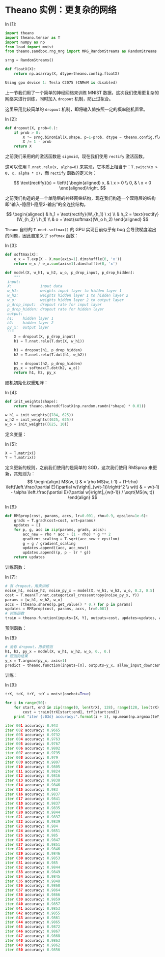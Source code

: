 # Theano 实例：更复杂的网络

In [1]:

```py
import theano
import theano.tensor as T
import numpy as np
from load import mnist
from theano.sandbox.rng_mrg import MRG_RandomStreams as RandomStreams

srng = RandomStreams()

def floatX(X):
    return np.asarray(X, dtype=theano.config.floatX)

```

```py
Using gpu device 1: Tesla C2075 (CNMeM is disabled)

```

上一节我们用了一个简单的神经网络来训练 MNIST 数据，这次我们使用更复杂的网络来进行训练，同时加入 `dropout` 机制，防止过拟合。

这里采用比较简单的 `dropout` 机制，即将输入值按照一定的概率随机置零。

In [2]:

```py
def dropout(X, prob=0.):
    if prob > 0:
        X *= srng.binomial(X.shape, p=1-prob, dtype = theano.config.floatX)
        X /= 1 - prob
    return X

```

之前我们采用的的激活函数是 `sigmoid`，现在我们使用 `rectify` 激活函数。

这可以使用 `T.nnet.relu(x, alpha=0)` 来实现，它本质上相当于：`T.switch(x > 0, x, alpha * x)`，而 `rectify` 函数的定义为：

$$ \text{rectify}(x) = \left\{ \begin{aligned} x, & \ x > 0 \\ 0, & \ x < 0 \end{aligned}\right. $$

之前我们构造的是一个单隐层的神经网络结构，现在我们构造一个双隐层的结构即“输入-隐层1-隐层2-输出”的全连接结构。

$$ \begin{aligned} & h_1 = \text{rectify}(W_{h_1} \ x) \\ & h_2 = \text{rectify}(W_{h_2} \ h_1) \\ & o = \text{softmax}(W_o h_2) \end{aligned} $$

`Theano` 自带的 `T.nnet.softmax()` 的 GPU 实现目前似乎有 bug 会导致梯度溢出的问题，因此自定义了 `softmax` 函数：

In [3]:

```py
def softmax(X):
    e_x = T.exp(X - X.max(axis=1).dimshuffle(0, 'x'))
    return e_x / e_x.sum(axis=1).dimshuffle(0, 'x')

def model(X, w_h1, w_h2, w_o, p_drop_input, p_drop_hidden):
    """
 input:
 X:             input data
 w_h1:          weights input layer to hidden layer 1
 w_h2:          weights hidden layer 1 to hidden layer 2
 w_o:           weights hidden layer 2 to output layer
 p_drop_input:  dropout rate for input layer
 p_drop_hidden: dropout rate for hidden layer
 output:
 h1:    hidden layer 1
 h2:    hidden layer 2
 py_x:  output layer
 """
    X = dropout(X, p_drop_input)
    h1 = T.nnet.relu(T.dot(X, w_h1))

    h1 = dropout(h1, p_drop_hidden)
    h2 = T.nnet.relu(T.dot(h1, w_h2))

    h2 = dropout(h2, p_drop_hidden)
    py_x = softmax(T.dot(h2, w_o))
    return h1, h2, py_x

```

随机初始化权重矩阵：

In [4]:

```py
def init_weights(shape):
    return theano.shared(floatX(np.random.randn(*shape) * 0.01))

w_h1 = init_weights((784, 625))
w_h2 = init_weights((625, 625))
w_o = init_weights((625, 10))

```

定义变量：

In [5]:

```py
X = T.matrix()
Y = T.matrix()

```

定义更新的规则，之前我们使用的是简单的 SGD，这次我们使用 RMSprop 来更新，其规则为： $$ \begin{align} MS(w, t) & = \rho MS(w, t-1) + (1-\rho) \left(\left.\frac{\partial E}{\partial w}\right|_{w(t-1)}\right)^2 \\ w(t) & = w(t-1) - \alpha \left.\frac{\partial E}{\partial w}\right|_{w(t-1)} / \sqrt{MS(w, t)} \end{align} $$

In [6]:

```py
def RMSprop(cost, params, accs, lr=0.001, rho=0.9, epsilon=1e-6):
    grads = T.grad(cost=cost, wrt=params)
    updates = []
    for p, g, acc in zip(params, grads, accs):
        acc_new = rho * acc + (1 - rho) * g ** 2
        gradient_scaling = T.sqrt(acc_new + epsilon)
        g = g / gradient_scaling
        updates.append((acc, acc_new))
        updates.append((p, p - lr * g))
    return updates

```

训练函数：

In [7]:

```py
# 有 dropout，用来训练
noise_h1, noise_h2, noise_py_x = model(X, w_h1, w_h2, w_o, 0.2, 0.5)
cost = T.mean(T.nnet.categorical_crossentropy(noise_py_x, Y))
params = [w_h1, w_h2, w_o]
accs = [theano.shared(p.get_value() * 0.) for p in params]
updates = RMSprop(cost, params, accs, lr=0.001)
# 训练函数
train = theano.function(inputs=[X, Y], outputs=cost, updates=updates, allow_input_downcast=True)

```

预测函数：

In [8]:

```py
# 没有 dropout，用来预测
h1, h2, py_x = model(X, w_h1, w_h2, w_o, 0., 0.)
# 预测的结果
y_x = T.argmax(py_x, axis=1)
predict = theano.function(inputs=[X], outputs=y_x, allow_input_downcast=True)

```

训练：

In [9]:

```py
trX, teX, trY, teY = mnist(onehot=True)

for i in range(50):
    for start, end in zip(range(0, len(trX), 128), range(128, len(trX), 128)):
        cost = train(trX[start:end], trY[start:end])
    print "iter {:03d} accuracy:".format(i + 1), np.mean(np.argmax(teY, axis=1) == predict(teX))

```

```py
iter 001 accuracy: 0.943
iter 002 accuracy: 0.9665
iter 003 accuracy: 0.9732
iter 004 accuracy: 0.9763
iter 005 accuracy: 0.9767
iter 006 accuracy: 0.9802
iter 007 accuracy: 0.9795
iter 008 accuracy: 0.979
iter 009 accuracy: 0.9807
iter 010 accuracy: 0.9805
iter 011 accuracy: 0.9824
iter 012 accuracy: 0.9816
iter 013 accuracy: 0.9838
iter 014 accuracy: 0.9846
iter 015 accuracy: 0.983
iter 016 accuracy: 0.9837
iter 017 accuracy: 0.9841
iter 018 accuracy: 0.9837
iter 019 accuracy: 0.9835
iter 020 accuracy: 0.9844
iter 021 accuracy: 0.9837
iter 022 accuracy: 0.9839
iter 023 accuracy: 0.984
iter 024 accuracy: 0.9851
iter 025 accuracy: 0.985
iter 026 accuracy: 0.9847
iter 027 accuracy: 0.9851
iter 028 accuracy: 0.9846
iter 029 accuracy: 0.9846
iter 030 accuracy: 0.9853
iter 031 accuracy: 0.985
iter 032 accuracy: 0.9844
iter 033 accuracy: 0.9849
iter 034 accuracy: 0.9845
iter 035 accuracy: 0.9848
iter 036 accuracy: 0.9868
iter 037 accuracy: 0.9864
iter 038 accuracy: 0.9866
iter 039 accuracy: 0.9859
iter 040 accuracy: 0.9857
iter 041 accuracy: 0.9853
iter 042 accuracy: 0.9855
iter 043 accuracy: 0.9861
iter 044 accuracy: 0.9865
iter 045 accuracy: 0.9872
iter 046 accuracy: 0.9867
iter 047 accuracy: 0.9868
iter 048 accuracy: 0.9863
iter 049 accuracy: 0.9862
iter 050 accuracy: 0.9856

```